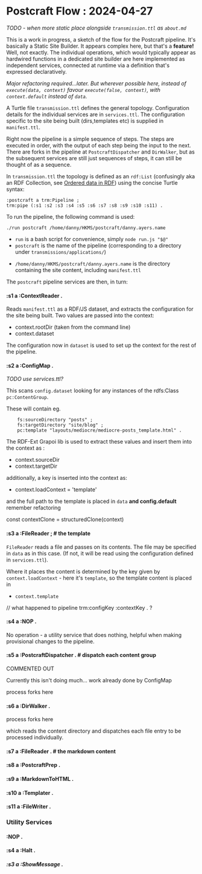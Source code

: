 # Postcraft Flow : 2024-04-27

_TODO - when more static place alongside `transmission.ttl` as `about.md`_

This is a work in progress, a sketch of the flow for the Postcraft pipeline. It's basically a Static Site Builder. It appears complex here, but that's a **feature!** Well, not exactly. The individual operations, which would typically appear as hardwired functions in a dedicated site builder are here implemented as independent services, connected at runtime via a definition that's expressed declaratively.

_Major refactoring required...later. But wherever possible here, instead of `execute(data, context)` favour `execute(false, context)`, with `context.default` instead of `data`._

A Turtle file `transmission.ttl` defines the general topology. Configuration details for the individual services are in `services.ttl`. The configuration specific to the site being built (dirs,templates etc) is supplied in `manifest.ttl`.

Right now the pipeline is a simple sequence of steps. The steps are executed in order, with the output of each step being the input to the next. There are forks in the pipeline at `PostcraftDispatcher` and `DirWalker`, but as the subsequent services are still just sequences of steps, it can still be thought of as a sequence.

In `transmission.ttl` the topology is defined as an `rdf:List` (confusingly aka an RDF Collection, see [Ordered data in RDF](https://ontola.io/blog/ordered-data-in-rdf)) using the concise Turtle syntax:

```
:postcraft a trm:Pipeline ;
trm:pipe (:s1 :s2 :s3 :s4 :s5 :s6 :s7 :s8 :s9 :s10 :s11) .
```

To run the pipeline, the following command is used:

```
./run postcraft /home/danny/HKMS/postcraft/danny.ayers.name
```

- `run` is a bash script for convenience, simply `node run.js "$@"`
- `postcraft` is the name of the pipeline (corresponding to a directory under `transmissions/applications/`)

* `/home/danny/HKMS/postcraft/danny.ayers.name` is the directory containing the site content, including `manifest.ttl`

The `postcraft` pipeline services are then, in turn:

#### :s1 a :ContextReader .

Reads `manifest.ttl` as a RDF/JS dataset, and extracts the configuration for the site being built.
Two values are passed into the context:

- context.rootDir (taken from the command line)
- context.dataset

The configuration now in `dataset` is used to set up the context for the rest of the pipeline.

#### :s2 a :ConfigMap .

_TODO use services.ttl?_

This scans `config.dataset` looking for any instances of the rdfs:Class `pc:ContentGroup`.

These will contain eg.

```
    fs:sourceDirectory "posts" ;
    fs:targetDirectory "site/blog" ;
    pc:template "layouts/mediocre/mediocre-posts_template.html" .
```

The RDF-Ext Grapoi lib is used to extract these values and insert them into the context as :

- context.sourceDir
- context.targetDir

additionally, a key is inserted into the context as:

- context.loadContext = 'template'

and the full path to the template is placed in `data` **and config.default** remember refactoring

const contextClone = structuredClone(context)

#### :s3 a :FileReader ; # the template

`FileReader` reads a file and passes on its contents. The file may be specified in `data` as in this case. (If not, it will be read using the configuration defined in `services.ttl`).

Where it places the content is determined by the key given by `context.loadContext` - here it's `template`, so the template content is placed in

- `context.template`

// what happened to pipeline trm:configKey :contextKey . ?

#### :s4 a :NOP .

No operation - a utility service that does nothing, helpful when making provisional changes to the pipeline.

#### :s5 a :PostcraftDispatcher . # dispatch each content group

COMMENTED OUT

Currently this isn't doing much... work already done by ConfigMap

process forks here

#### :s6 a :DirWalker .

process forks here

which reads the content directory and dispatches each file entry to be processed individually.

#### :s7 a :FileReader . # the markdown content

#### :s8 a :PostcraftPrep .

#### :s9 a :MarkdownToHTML .

#### :s10 a :Templater .

#### :s11 a :FileWriter .

### Utility Services

#### :NOP .

#### :s4 a :Halt .

##### :s3 a :ShowMessage .
